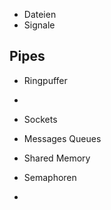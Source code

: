 
- Dateien
- Signale
 
## Pipes
- Ringpuffer 
- 

- Sockets
- Messages Queues
- Shared Memory
- Semaphoren
- 